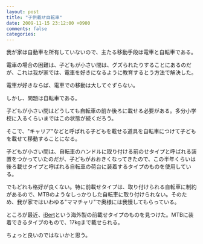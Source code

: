 ```yaml
---
layout: post
title: "子供載せ自転車"
date: 2009-11-15 23:12:00 +0900
comments: false
categories: 
---
```

我が家は自動車を所有していないので、主たる移動手段は電車と自転車である。

電車の場合の困難は、子どもが小さい間は、グズられたりすることにあるのだが、これは我が家では、電車を好きになるように教育するとう方法で解決した。

電車が好きならば、電車での移動は大してぐずらない。

しかし、問題は自転車である。

子どもが小さい間はどうしても自転車の前か後ろに載せる必要がある。多分小学校に入るくらいまではこの状態が続くだろう。

そこで、"キャリア"などと呼ばれる子どもを載せる道具を自転車につけて子どもを載せて移動することになる。

子どもが小さい間は、自転車のハンドルに取り付ける前のせタイプと呼ばれる装置をつかっていたのだが、子どもがおおきくなってきたので、この半年くらいは後ろ載せタイプと呼ばれる自転車の荷台に装着するタイプのものを使用している。

でもどれも格好が良くない。特に前載せタイプは、取り付けられる自転車に制約があるので、MTBのようなしっかりした自転車に取り付けられない。そのため、我が家ではいわゆる"ママチャリ"で奥様には我慢してもらっている。

ところが最近、[iBert][1]という海外製の前載せタイプのものを見つけた。MTBに装着できるタイプのもので、17kgまで載せられる。

ちょっと良いのではないかと思う。

  [1]: http://www.alphax-corp.co.jp/contentsGoods/ibert.html